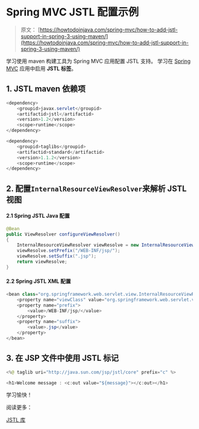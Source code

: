 # Spring MVC JSTL 配置示例

> 原文： [https://howtodoinjava.com/spring-mvc/how-to-add-jstl-support-in-spring-3-using-maven/](https://howtodoinjava.com/spring-mvc/how-to-add-jstl-support-in-spring-3-using-maven/)

学习使用 maven 构建工具为 Spring MVC 应用配置 JSTL 支持。 学习在 [Spring MVC](https://howtodoinjava.com/spring-mvc-tutorial/) 应用中启用 **JSTL 标签**。

## 1\. JSTL maven 依赖项

```java
<dependency>
	<groupid>javax.servlet</groupid>
	<artifactid>jstl</artifactid>
	<version>1.2</version>
	<scope>runtime</scope>
</dependency>

<dependency>
	<groupid>taglibs</groupid>
	<artifactid>standard</artifactid>
	<version>1.1.2</version>
	<scope>runtime</scope>
</dependency>

```

## 2\. 配置`InternalResourceViewResolver`来解析 JSTL 视图

#### 2.1 Spring JSTL Java 配置

```java
@Bean
public ViewResolver configureViewResolver() 
{
	InternalResourceViewResolver viewResolve = new InternalResourceViewResolver();
	viewResolve.setPrefix("/WEB-INF/jsp/");
	viewResolve.setSuffix(".jsp");
	return viewResolve;
}

```

#### 2.2 Spring JSTL XML 配置

```java
<bean class="org.springframework.web.servlet.view.InternalResourceViewResolver">
	<property name="viewClass" value="org.springframework.web.servlet.view.JstlView"></property>
	<property name="prefix">
		<value>/WEB-INF/jsp/</value>
	</property>
	<property name="suffix">
		<value>.jsp</value>
	</property>
</bean>

```

## 3\. 在 JSP 文件中使用 JSTL 标记

```java
<%@ taglib uri="http://java.sun.com/jsp/jstl/core" prefix="c" %> 

<h1>Welcome message : <c:out value="${message}"></c:out></h1>

```

学习愉快！

阅读更多：

[JSTL 库](https://www.oracle.com/technetwork/java/index-jsp-135995.html)